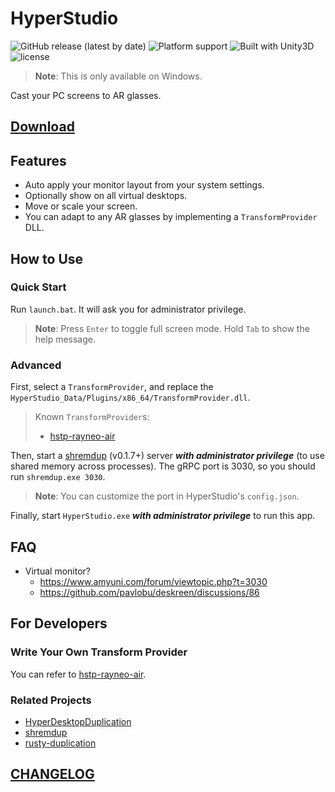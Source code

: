 # HyperStudio

![GitHub release (latest by date)](https://img.shields.io/github/v/release/DiscreteTom/HyperStudio?style=flat-square)
![Platform support](https://img.shields.io/badge/platform-windows-blue?style=flat-square)
![Built with Unity3D](https://img.shields.io/badge/Built%20with-Unity3D-lightgrey?style=flat-square)
![license](https://img.shields.io/github/license/DiscreteTom/HyperStudio?style=flat-square)

> **Note**: This is only available on Windows.

Cast your PC screens to AR glasses.

## [Download](https://github.com/DiscreteTom/HyperStudio/releases)

## Features

- Auto apply your monitor layout from your system settings.
- Optionally show on all virtual desktops.
- Move or scale your screen.
- You can adapt to any AR glasses by implementing a `TransformProvider` DLL.

## How to Use

### Quick Start

Run `launch.bat`. It will ask you for administrator privilege.

> **Note**: Press `Enter` to toggle full screen mode. Hold `Tab` to show the help message.

### Advanced

First, select a `TransformProvider`, and replace the `HyperStudio_Data/Plugins/x86_64/TransformProvider.dll`.

> Known `TransformProvider`s:
>
> - [hstp-rayneo-air](https://github.com/DiscreteTom/hstp-rayneo-air)

Then, start a [shremdup](https://github.com/DiscreteTom/shremdup) (v0.1.7+) server **_with administrator privilege_** (to use shared memory across processes). The gRPC port is 3030, so you should run `shremdup.exe 3030`.

> **Note**: You can customize the port in HyperStudio's `config.json`.

Finally, start `HyperStudio.exe` **_with administrator privilege_** to run this app.

## FAQ

- Virtual monitor?
  - https://www.amyuni.com/forum/viewtopic.php?t=3030
  - https://github.com/pavlobu/deskreen/discussions/86

## For Developers

### Write Your Own Transform Provider

You can refer to [hstp-rayneo-air](https://github.com/DiscreteTom/hstp-rayneo-air).

### Related Projects

- [HyperDesktopDuplication](https://github.com/DiscreteTom/HyperDesktopDuplication)
- [shremdup](https://github.com/DiscreteTom/shremdup)
- [rusty-duplication](https://github.com/DiscreteTom/rusty-duplication)

## [CHANGELOG](https://github.com/DiscreteTom/HyperStudio/blob/main/CHANGELOG.md)
